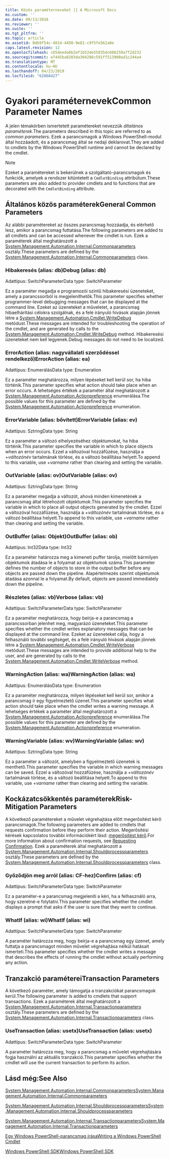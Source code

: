 ```yaml
---
title: Közös paraméterneveket |} A Microsoft Docs
ms.custom: ''
ms.date: 09/13/2016
ms.reviewer: ''
ms.suite: ''
ms.tgt_pltfrm: ''
ms.topic: article
ms.assetid: 0db9f54c-4014-4450-9e81-c9f5fe562a0e
caps.latest.revision: 12
ms.openlocfilehash: c65deeda6b2ef1b52de55035dc606259a7f2d232
ms.sourcegitcommit: e7445ba8203da304286c591ff513900ad1c244a4
ms.translationtype: MT
ms.contentlocale: hu-HU
ms.lasthandoff: 04/23/2019
ms.locfileid: "62068427"
---
```

# <a name="common-parameter-names"></a><span data-ttu-id="ee78f-102">Gyakori paraméternevek</span><span class="sxs-lookup"><span data-stu-id="ee78f-102">Common Parameter Names</span></span>

<span data-ttu-id="ee78f-103">A jelen témakörben ismertetett paramétereket nevezzük *általános paraméterek*.</span><span class="sxs-lookup"><span data-stu-id="ee78f-103">The parameters described in this topic are referred to as *common parameters*.</span></span> <span data-ttu-id="ee78f-104">Ezek a parancsmagok a Windows PowerShell-modul által hozzáadott, és a parancsmag által se nedají deklarovat.</span><span class="sxs-lookup"><span data-stu-id="ee78f-104">They are added to cmdlets by the Windows PowerShell runtime and cannot be declared by the cmdlet.</span></span>

> [!NOTE]
> <span data-ttu-id="ee78f-105">Ezeket a paramétereket is bekerülnek a szolgáltató-parancsmagok és funkciók, amelyek a rendszer kitüntetett a `CmdletBinding` attribútum.</span><span class="sxs-lookup"><span data-stu-id="ee78f-105">These parameters are also added to provider cmdlets and to functions that are decorated with the `CmdletBinding` attribute.</span></span>

## <a name="general-common-parameters"></a><span data-ttu-id="ee78f-106">Általános közös paraméterek</span><span class="sxs-lookup"><span data-stu-id="ee78f-106">General Common Parameters</span></span>

<span data-ttu-id="ee78f-107">Az alábbi paramétereket az összes parancsmag hozzáadja, és elérhető lesz, amikor a parancsmag futtatása.</span><span class="sxs-lookup"><span data-stu-id="ee78f-107">The following parameters are added to all cmdlets and can be accessed whenever the cmdlet is run.</span></span> <span data-ttu-id="ee78f-108">Ezek a paraméterek által meghatározott a [System.Management.Automation.Internal.Commonparameters](/dotnet/api/System.Management.Automation.Internal.CommonParameters) osztály.</span><span class="sxs-lookup"><span data-stu-id="ee78f-108">These parameters are defined by the [System.Management.Automation.Internal.Commonparameters](/dotnet/api/System.Management.Automation.Internal.CommonParameters) class.</span></span>

### <a name="debug-alias-db"></a><span data-ttu-id="ee78f-109">Hibakeresés (alias: db)</span><span class="sxs-lookup"><span data-stu-id="ee78f-109">Debug (alias: db)</span></span>

<span data-ttu-id="ee78f-110">Adattípus: SwitchParameter</span><span class="sxs-lookup"><span data-stu-id="ee78f-110">Data type: SwitchParameter</span></span>

<span data-ttu-id="ee78f-111">Ez a paraméter megadja e programozói szintű hibakeresési üzeneteket, amely a parancssorból is megjeleníthetők.</span><span class="sxs-lookup"><span data-stu-id="ee78f-111">This parameter specifies whether programmer-level debugging messages that can be displayed at the command line.</span></span> <span data-ttu-id="ee78f-112">Ezeket az üzeneteket a műveletet, a parancsmag hibaelhárítási célokra szolgálnak, és a felé irányuló hívások alapján jönnek létre a [System.Management.Automation.Cmdlet.WriteDebug](/dotnet/api/System.Management.Automation.Cmdlet.WriteDebug) metódust.</span><span class="sxs-lookup"><span data-stu-id="ee78f-112">These messages are intended for troubleshooting the operation of the cmdlet, and are generated by calls to the [System.Management.Automation.Cmdlet.WriteDebug](/dotnet/api/System.Management.Automation.Cmdlet.WriteDebug) method.</span></span> <span data-ttu-id="ee78f-113">Hibakeresési üzeneteket nem kell legyenek.</span><span class="sxs-lookup"><span data-stu-id="ee78f-113">Debug messages do not need to be localized.</span></span>

### <a name="erroraction-alias-ea"></a><span data-ttu-id="ee78f-114">ErrorAction (alias: nagyvállalati szerződéssel rendelkező)</span><span class="sxs-lookup"><span data-stu-id="ee78f-114">ErrorAction (alias: ea)</span></span>

<span data-ttu-id="ee78f-115">Adattípus: Enumerálás</span><span class="sxs-lookup"><span data-stu-id="ee78f-115">Data type: Enumeration</span></span>

<span data-ttu-id="ee78f-116">Ez a paraméter meghatározza, milyen lépéseket kell kerül sor, ha hiba történik.</span><span class="sxs-lookup"><span data-stu-id="ee78f-116">This parameter specifies what action should take place when an error occurs.</span></span> <span data-ttu-id="ee78f-117">A lehetséges értékek a paraméter által meghatározott a [System.Management.Automation.Actionpreference](/dotnet/api/System.Management.Automation.ActionPreference) enumerálása.</span><span class="sxs-lookup"><span data-stu-id="ee78f-117">The possible values for this parameter are defined by the [System.Management.Automation.Actionpreference](/dotnet/api/System.Management.Automation.ActionPreference) enumeration.</span></span>

### <a name="errorvariable-alias-ev"></a><span data-ttu-id="ee78f-118">ErrorVariable (alias: bővített)</span><span class="sxs-lookup"><span data-stu-id="ee78f-118">ErrorVariable (alias: ev)</span></span>

<span data-ttu-id="ee78f-119">Adattípus: Sztring</span><span class="sxs-lookup"><span data-stu-id="ee78f-119">Data type: String</span></span>

<span data-ttu-id="ee78f-120">Ez a paraméter a változó elhelyezéséhez objektumokat, ha hiba történik.</span><span class="sxs-lookup"><span data-stu-id="ee78f-120">This parameter specifies the variable in which to place objects when an error occurs.</span></span> <span data-ttu-id="ee78f-121">Ezzel a változóval hozzáfűzése, használja a +*változónév* tartalmának törlése, és a változó beállítása helyett.</span><span class="sxs-lookup"><span data-stu-id="ee78f-121">To append to this variable, use +*varname* rather than clearing and setting the variable.</span></span>

### <a name="outvariable-alias-ov"></a><span data-ttu-id="ee78f-122">OutVariable (alias: ov)</span><span class="sxs-lookup"><span data-stu-id="ee78f-122">OutVariable (alias: ov)</span></span>

<span data-ttu-id="ee78f-123">Adattípus: Sztring</span><span class="sxs-lookup"><span data-stu-id="ee78f-123">Data type: String</span></span>

<span data-ttu-id="ee78f-124">Ez a paraméter megadja a változót, ahová minden kimenetének a parancsmag által létrehozott objektumok.</span><span class="sxs-lookup"><span data-stu-id="ee78f-124">This parameter specifies the variable in which to place all output objects generated by the cmdlet.</span></span> <span data-ttu-id="ee78f-125">Ezzel a változóval hozzáfűzése, használja a +*változónév* tartalmának törlése, és a változó beállítása helyett.</span><span class="sxs-lookup"><span data-stu-id="ee78f-125">To append to this variable, use +*varname* rather than clearing and setting the variable.</span></span>

### <a name="outbuffer-alias-ob"></a><span data-ttu-id="ee78f-126">OutBuffer (alias: Objekt)</span><span class="sxs-lookup"><span data-stu-id="ee78f-126">OutBuffer (alias: ob)</span></span>

<span data-ttu-id="ee78f-127">Adattípus: Int32</span><span class="sxs-lookup"><span data-stu-id="ee78f-127">Data type: Int32</span></span>

<span data-ttu-id="ee78f-128">Ez a paraméter határozza meg a kimeneti puffer tárolja, mielőtt bármilyen objektumok átadása le a folyamat az objektumok száma.</span><span class="sxs-lookup"><span data-stu-id="ee78f-128">This parameter defines the number of objects to store in the output buffer before any objects are passed down the pipeline.</span></span> <span data-ttu-id="ee78f-129">Alapértelmezés szerint objektumok átadása azonnal le a folyamat.</span><span class="sxs-lookup"><span data-stu-id="ee78f-129">By default, objects are passed immediately down the pipeline.</span></span>

### <a name="verbose-alias-vb"></a><span data-ttu-id="ee78f-130">Részletes (alias: vb)</span><span class="sxs-lookup"><span data-stu-id="ee78f-130">Verbose (alias: vb)</span></span>

<span data-ttu-id="ee78f-131">Adattípus: SwitchParameter</span><span class="sxs-lookup"><span data-stu-id="ee78f-131">Data type: SwitchParameter</span></span>

<span data-ttu-id="ee78f-132">Ez a paraméter meghatározza, hogy beírja-e a parancsmag a parancssorban jelenhet meg, magyarázó üzeneteket.</span><span class="sxs-lookup"><span data-stu-id="ee78f-132">This parameter specifies whether the cmdlet writes explanatory messages that can be displayed at the command line.</span></span> <span data-ttu-id="ee78f-133">Ezeket az üzeneteket célja, hogy a felhasználó további segítséget, és a felé irányuló hívások alapján jönnek létre a [System.Management.Automation.Cmdlet.WriteVerbose](/dotnet/api/System.Management.Automation.Cmdlet.WriteVerbose) metódust.</span><span class="sxs-lookup"><span data-stu-id="ee78f-133">These messages are intended to provide additional help to the user, and are generated by calls to the [System.Management.Automation.Cmdlet.WriteVerbose](/dotnet/api/System.Management.Automation.Cmdlet.WriteVerbose) method.</span></span>

### <a name="warningaction-alias-wa"></a><span data-ttu-id="ee78f-134">WarningAction (alias: wa)</span><span class="sxs-lookup"><span data-stu-id="ee78f-134">WarningAction (alias: wa)</span></span>

<span data-ttu-id="ee78f-135">Adattípus: Enumerálás</span><span class="sxs-lookup"><span data-stu-id="ee78f-135">Data type: Enumeration</span></span>

<span data-ttu-id="ee78f-136">Ez a paraméter meghatározza, milyen lépéseket kell kerül sor, amikor a parancsmag ír egy figyelmeztető üzenet.</span><span class="sxs-lookup"><span data-stu-id="ee78f-136">This parameter specifies what action should take place when the cmdlet writes a warning message.</span></span> <span data-ttu-id="ee78f-137">A lehetséges értékek a paraméter által meghatározott a [System.Management.Automation.Actionpreference](/dotnet/api/System.Management.Automation.ActionPreference) enumerálása.</span><span class="sxs-lookup"><span data-stu-id="ee78f-137">The possible values for this parameter are defined by the [System.Management.Automation.Actionpreference](/dotnet/api/System.Management.Automation.ActionPreference) enumeration.</span></span>

### <a name="warningvariable-alias-wv"></a><span data-ttu-id="ee78f-138">WarningVariable (alias: wv)</span><span class="sxs-lookup"><span data-stu-id="ee78f-138">WarningVariable (alias: wv)</span></span>

<span data-ttu-id="ee78f-139">Adattípus: Sztring</span><span class="sxs-lookup"><span data-stu-id="ee78f-139">Data type: String</span></span>

<span data-ttu-id="ee78f-140">Ez a paraméter a változót, amelyben a figyelmeztető üzenetek is menthető.</span><span class="sxs-lookup"><span data-stu-id="ee78f-140">This parameter specifies the variable in which warning messages can be saved.</span></span> <span data-ttu-id="ee78f-141">Ezzel a változóval hozzáfűzése, használja a +*változónév* tartalmának törlése, és a változó beállítása helyett.</span><span class="sxs-lookup"><span data-stu-id="ee78f-141">To append to this variable, use +*varname* rather than clearing and setting the variable.</span></span>

## <a name="risk-mitigation-parameters"></a><span data-ttu-id="ee78f-142">Kockázatcsökkentés paraméterek</span><span class="sxs-lookup"><span data-stu-id="ee78f-142">Risk-Mitigation Parameters</span></span>

<span data-ttu-id="ee78f-143">A következő paramétereket a művelet végrehajtása előtt megerősítést kérő parancsmagok.</span><span class="sxs-lookup"><span data-stu-id="ee78f-143">The following parameters are added to cmdlets that requests confirmation before they perform their action.</span></span> <span data-ttu-id="ee78f-144">Megerősítési kérések kapcsolatos további információkért lásd: [megerősítést kérő](./requesting-confirmation-from-cmdlets.md).</span><span class="sxs-lookup"><span data-stu-id="ee78f-144">For more information about confirmation requests, see [Requesting Confirmation](./requesting-confirmation-from-cmdlets.md).</span></span> <span data-ttu-id="ee78f-145">Ezek a paraméterek által meghatározott a [System.Management.Automation.Internal.Shouldprocessparameters](/dotnet/api/System.Management.Automation.Internal.ShouldProcessParameters) osztály.</span><span class="sxs-lookup"><span data-stu-id="ee78f-145">These parameters are defined by the [System.Management.Automation.Internal.Shouldprocessparameters](/dotnet/api/System.Management.Automation.Internal.ShouldProcessParameters) class.</span></span>

### <a name="confirm-alias-cf"></a><span data-ttu-id="ee78f-146">Győződjön meg arról (alias: CF-hez)</span><span class="sxs-lookup"><span data-stu-id="ee78f-146">Confirm (alias: cf)</span></span>

<span data-ttu-id="ee78f-147">Adattípus: SwitchParameter</span><span class="sxs-lookup"><span data-stu-id="ee78f-147">Data type: SwitchParameter</span></span>

<span data-ttu-id="ee78f-148">Ez a paraméter-e a parancsmag megjeleníti a kéri, ha a felhasználó arra, hogy szeretné-e folytatni.</span><span class="sxs-lookup"><span data-stu-id="ee78f-148">This parameter specifies whether the cmdlet displays a prompt that asks if the user is sure that they want to continue.</span></span>

### <a name="whatif-alias-wi"></a><span data-ttu-id="ee78f-149">WhatIf (alias: wi)</span><span class="sxs-lookup"><span data-stu-id="ee78f-149">WhatIf (alias: wi)</span></span>

<span data-ttu-id="ee78f-150">Adattípus: SwitchParameter</span><span class="sxs-lookup"><span data-stu-id="ee78f-150">Data type: SwitchParameter</span></span>

<span data-ttu-id="ee78f-151">A paraméter határozza meg, hogy beírja-e a parancsmag egy üzenet, amely futtatja a parancsmagot minden művelet végrehajtása nélkül hatásait ismerteti.</span><span class="sxs-lookup"><span data-stu-id="ee78f-151">This parameter specifies whether the cmdlet writes a message that describes the effects of running the cmdlet without actually performing any action.</span></span>

## <a name="transaction-parameters"></a><span data-ttu-id="ee78f-152">Tranzakció paraméterei</span><span class="sxs-lookup"><span data-stu-id="ee78f-152">Transaction Parameters</span></span>

<span data-ttu-id="ee78f-153">A következő paraméter, amely támogatja a tranzakciókat parancsmagok kerül.</span><span class="sxs-lookup"><span data-stu-id="ee78f-153">The following parameter is added to cmdlets that support transactions.</span></span> <span data-ttu-id="ee78f-154">Ezek a paraméterek által meghatározott a [System.Management.Automation.Internal.Transactionparameters](/dotnet/api/System.Management.Automation.Internal.TransactionParameters) osztály.</span><span class="sxs-lookup"><span data-stu-id="ee78f-154">These parameters are defined by the [System.Management.Automation.Internal.Transactionparameters](/dotnet/api/System.Management.Automation.Internal.TransactionParameters) class.</span></span>

### <a name="usetransaction-alias-usetx"></a><span data-ttu-id="ee78f-155">UseTransaction (alias: usetx)</span><span class="sxs-lookup"><span data-stu-id="ee78f-155">UseTransaction (alias: usetx)</span></span>

<span data-ttu-id="ee78f-156">Adattípus: SwitchParameter</span><span class="sxs-lookup"><span data-stu-id="ee78f-156">Data type: SwitchParameter</span></span>

<span data-ttu-id="ee78f-157">A paraméter határozza meg, hogy a parancsmag a művelet végrehajtására fogja használni az aktuális tranzakció.</span><span class="sxs-lookup"><span data-stu-id="ee78f-157">This parameter specifies whether the cmdlet will use the current transaction to perform its action.</span></span>

## <a name="see-also"></a><span data-ttu-id="ee78f-158">Lásd még:</span><span class="sxs-lookup"><span data-stu-id="ee78f-158">See Also</span></span>

[<span data-ttu-id="ee78f-159">System.Management.Automation.Internal.Commonparameters</span><span class="sxs-lookup"><span data-stu-id="ee78f-159">System.Management.Automation.Internal.Commonparameters</span></span>](/dotnet/api/System.Management.Automation.Internal.CommonParameters)

[<span data-ttu-id="ee78f-160">System.Management.Automation.Internal.Shouldprocessparameters</span><span class="sxs-lookup"><span data-stu-id="ee78f-160">System.Management.Automation.Internal.Shouldprocessparameters</span></span>](/dotnet/api/System.Management.Automation.Internal.ShouldProcessParameters)

[<span data-ttu-id="ee78f-161">System.Management.Automation.Internal.Transactionparameters</span><span class="sxs-lookup"><span data-stu-id="ee78f-161">System.Management.Automation.Internal.Transactionparameters</span></span>](/dotnet/api/System.Management.Automation.Internal.TransactionParameters)

[<span data-ttu-id="ee78f-162">Egy Windows PowerShell-parancsmag írása</span><span class="sxs-lookup"><span data-stu-id="ee78f-162">Writing a Windows PowerShell Cmdlet</span></span>](./writing-a-windows-powershell-cmdlet.md)

[<span data-ttu-id="ee78f-163">Windows PowerShell SDK</span><span class="sxs-lookup"><span data-stu-id="ee78f-163">Windows PowerShell SDK</span></span>](../windows-powershell-reference.md)
